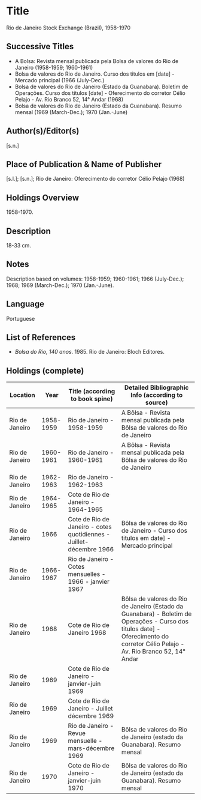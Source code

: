 # Title
Rio de Janeiro Stock Exchange (Brazil), 1958-1970

## Successive Titles
* A Bolsa: Revista mensal publicada pela Bolsa de valores do Rio de Janeiro (1958-1959; 1960-1961)
* Bolsa de valores do Rio de Janeiro. Curso dos titulos em [date] - Mercado principal (1966 (July-Dec.)
* Bolsa de valores do Rio de Janeiro (Estado da Guanabara). Boletim de Operações. Curso dos titulos [date] - Oferecimento do corretor Célio Pelajo - Av. Rio Branco 52, 14° Andar (1968)
* Bolsa de valores do Rio de Janeiro (Estado da Guanabara). Resumo mensal (1969 (March-Dec.); 1970 (Jan.-June)

## Author(s)/Editor(s)
[s.n.]

## Place of Publication & Name of Publisher
[s.l.]; [s.n.]; Rio de Janeiro: Oferecimento do corretor Célio Pelajo (1968)

## Holdings Overview
1958-1970.

## Description
18-33 cm.

## Notes
Description based on volumes: 1958-1959; 1960-1961; 1966 (July-Dec.); 1968; 1969 (March-Dec.); 1970 (Jan.-June). 

## Language
Portuguese

## List of References
* *Bolsa do Rio, 140 anos*. 1985. Rio de Janeiro: Bloch Editores.

## Holdings (complete)
| Location       | Year      | Title (according to book spine)                                     | Detailed Bibliographic Info (according to source)                                                                                                                                 |
|----------------|-----------|---------------------------------------------------------------------|-----------------------------------------------------------------------------------------------------------------------------------------------------------------------------------|
| Rio de Janeiro | 1958-1959 | Rio de Janeiro - 1958-1959                                          | A Bôlsa - Revista mensal publicada pela Bôlsa de valores do Rio de Janeiro                                                                                                        |
| Rio de Janeiro | 1960-1961 | Rio de Janeiro - 1960-1961                                          | A Bôlsa - Revista mensal publicada pela Bôlsa de valores do Rio de Janeiro                                                                                                        |
| Rio de Janeiro | 1962-1963 | Rio de Janeiro - 1962-1963                                          |                                                                                                                                                                                   |
| Rio de Janeiro | 1964-1965 | Cote de Rio de Janeiro - 1964-1965                                  |                                                                                                                                                                                   |
| Rio de Janeiro | 1966      | Cote de Rio de Janeiro - cotes quotidiennes - Juillet-décembre 1966 | Bôlsa de valores do Rio de Janeiro - Curso dos titulos em date] - Mercado principal                                                                                               |
| Rio de Janeiro | 1966-1967 | Rio de Janeiro - Cotes mensuelles - 1966 - janvier 1967             |                                                                                                                                                                                   |
| Rio de Janeiro | 1968      | Cote de Rio de Janeiro 1968                                         | Bôlsa de valores do Rio de Janeiro (Estado da Guanabara) - Boletim de Operações - Curso dos titulos date] - Oferecimento do corretor Célio Pelajo - Av. Rio Branco 52, 14° Andar  |
| Rio de Janeiro | 1969      | Cote de Rio de Janeiro - janvier-juin 1969                          |                                                                                                                                                                                   |
| Rio de Janeiro | 1969      | Cote de Rio de Janeiro - Juillet décembre 1969                      |                                                                                                                                                                                   |
| Rio de Janeiro | 1969      | Rio de Janeiro - Revue mensuelle - mars-décembre 1969               | Bôlsa de valores do Rio de Janeiro (estado da Guanabara). Resumo mensal                                                                                                           |
| Rio de Janeiro | 1970      | Cote de Rio de Janeiro - janvier-juin 1970                          | Bôlsa de valores do Rio de Janeiro (estado da Guanabara). Resumo mensal                                                                                                           |
